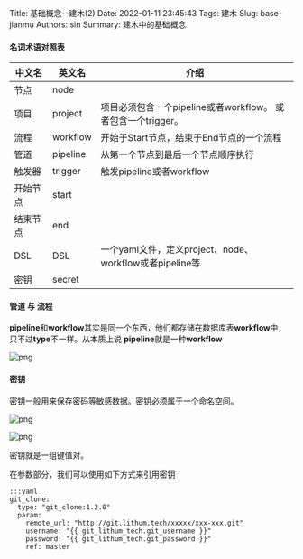 Title: 基础概念--建木(2)
Date: 2022-01-11 23:45:43
Tags: 建木
Slug: base-jianmu
Authors: sin
Summary: 建木中的基础概念

#### 名词术语对照表

| 中文名   | 英文名   | 介绍                                                         |
| -------- | -------- | ------------------------------------------------------------ |
| 节点     | node     |                                                              |
| 项目     | project  | 项目必须包含一个pipeline或者workflow。 或者包含一个trigger。 |
| 流程     | workflow | 开始于Start节点，结束于End节点的一个流程                     |
| 管道     | pipeline | 从第一个节点到最后一个节点顺序执行                           |
| 触发器   | trigger  | 触发pipeline或者workflow                                     |
| 开始节点 | start    |                                                              |
| 结束节点 | end      |                                                              |
| DSL      | DSL      | 一个yaml文件，定义project、node、workflow或者pipeline等      |
| 密钥     | secret   |                                                              |



#### 管道 与 流程



**pipeline**和**workflow**其实是同一个东西，他们都存储在数据库表**workflow**中，只不过**type**不一样。从本质上说 **pipeline**就是一种**workflow**



![png](https://gitee.com/xuanmingyi/imagebed/raw/master/img/20220110170127.png)



#### 密钥

密钥一般用来保存密码等敏感数据。密钥必须属于一个命名空间。

![png](https://gitee.com/xuanmingyi/imagebed/raw/master/img/20220111164656.png)

![png](https://gitee.com/xuanmingyi/imagebed/raw/master/img/20220111164854.png)


密钥就是一组键值对。



在参数部分，我们可以使用如下方式来引用密钥



    :::yaml
    git_clone:
      type: "git_clone:1.2.0"
      param:
        remote_url: "http://git.lithum.tech/xxxxx/xxx-xxx.git"
        username: "{{ git_lithum_tech.git_username }}"
        password: "{{ git_lithum_tech.git_password }}"
        ref: master
